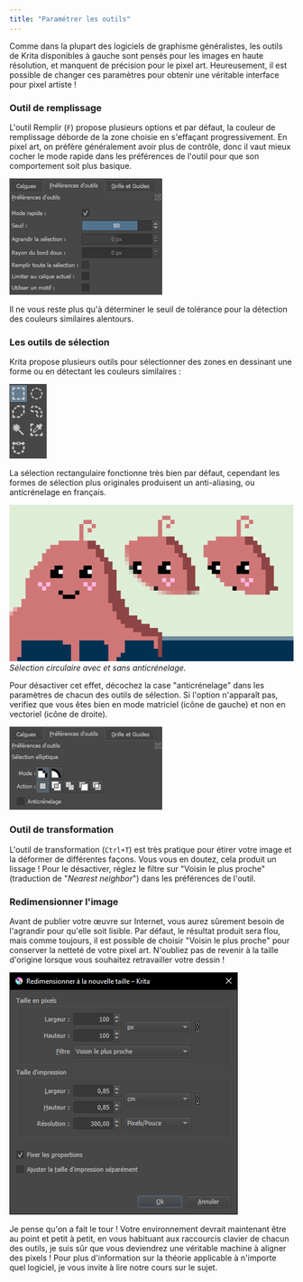 ```yaml
---
title: "Paramétrer les outils"
---
```


Comme dans la plupart des logiciels de graphisme généralistes, les outils de Krita disponibles à gauche sont pensés pour les images en haute résolution, et manquent de précision pour le pixel art. Heureusement, il est possible de changer ces paramètres pour obtenir une véritable interface pour pixel artiste !

### Outil de remplissage

L'outil Remplir (`F`) propose plusieurs options et par défaut, la couleur de remplissage déborde de la zone choisie en s'effaçant progressivement. En pixel art, on préfère généralement avoir plus de contrôle, donc il vaut mieux cocher le mode rapide dans les préférences de l'outil pour que son comportement soit plus basique.

![](./remplissage.png)

Il ne vous reste plus qu'à déterminer le seuil de tolérance pour la détection des couleurs similaires alentours.

### Les outils de sélection

Krita propose plusieurs outils pour sélectionner des zones en dessinant une forme ou en détectant les couleurs similaires :

![](./outils-de-selection.png)

La sélection rectangulaire fonctionne très bien par défaut, cependant les formes de sélection plus originales produisent un anti-aliasing, ou anticrénelage en français.

![](./anti-aliasing.png)
*Sélection circulaire avec et sans anticrénelage.*

Pour désactiver cet effet, décochez la case "anticrénelage" dans les paramètres de chacun des outils de sélection. Si l'option n'apparaît pas, verifiez que vous êtes bien en mode matriciel (icône de gauche) et non en vectoriel (icône de droite).

![](./option-anti-aliasing.png)

### Outil de transformation

L'outil de transformation (`Ctrl+T`) est très pratique pour étirer votre image et la déformer de différentes façons. Vous vous en doutez, cela produit un lissage ! Pour le désactiver, réglez le filtre sur "Voisin le plus proche" (traduction de "*Nearest neighbor*") dans les préférences de l'outil.

### Redimensionner l'image

Avant de publier votre œuvre sur Internet, vous aurez sûrement besoin de l'agrandir pour qu'elle soit lisible. Par défaut, le résultat produit sera flou, mais comme toujours, il est possible de choisir "Voisin le plus proche" pour conserver la netteté de votre pixel art. N'oubliez pas de revenir à la taille d'origine lorsque vous souhaitez retravailler votre dessin !

![](./redimensionner.png)

Je pense qu'on a fait le tour ! Votre environnement devrait maintenant être au point et petit à petit, en vous habituant aux raccourcis clavier de chacun des outils, je suis sûr que vous deviendrez une véritable machine à aligner des pixels ! Pour plus d'information sur la théorie applicable à n'importe quel logiciel, je vous invite à lire notre cours sur le sujet.
